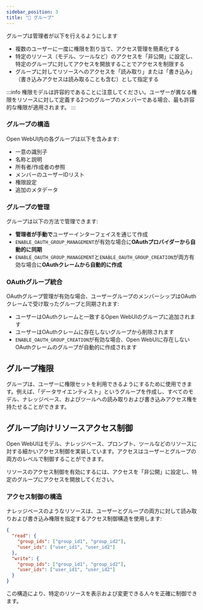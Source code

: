 ```yaml
---
sidebar_position: 3
title: "🔐 グループ"
---
```


グループは管理者が以下を行えるようにします
* 複数のユーザーに一度に権限を割り当て、アクセス管理を簡素化する
* 特定のリソース（モデル、ツールなど）のアクセスを「非公開」に設定し、特定のグループに対してアクセスを開放することでアクセスを制限する
* グループに対してリソースへのアクセスを「読み取り」または「書き込み」（書き込みアクセスは読み取ることも含む）として指定する

:::info
権限モデルは許容的であることに注意してください。ユーザーが異なる権限をリソースに対して定義する2つのグループのメンバーである場合、最も許容的な権限が適用されます。
:::

### グループの構造

Open WebUI内の各グループは以下を含みます:

* 一意の識別子
* 名称と説明
* 所有者/作成者の参照
* メンバーのユーザーIDリスト
* 権限設定
* 追加のメタデータ

### グループの管理

グループは以下の方法で管理できます:

* **管理者が手動で**ユーザーインターフェイスを通じて作成
* `ENABLE_OAUTH_GROUP_MANAGEMENT`が有効な場合に**OAuthプロバイダーから自動的に同期**
* `ENABLE_OAUTH_GROUP_MANAGEMENT`と`ENABLE_OAUTH_GROUP_CREATION`が両方有効な場合に**OAuthクレームから自動的に作成**

### OAuthグループ統合

OAuthグループ管理が有効な場合、ユーザーグループのメンバーシップはOAuthクレームで受け取ったグループと同期されます:

* ユーザーはOAuthクレームと一致するOpen WebUIのグループに追加されます
* ユーザーはOAuthクレームに存在しないグループから削除されます
* `ENABLE_OAUTH_GROUP_CREATION`が有効な場合、Open WebUIに存在しないOAuthクレームのグループが自動的に作成されます

## グループ権限

グループは、ユーザーに権限セットを利用できるようにするために使用できます。例えば、「データサイエンティスト」というグループを作成し、すべてのモデル、ナレッジベース、およびツールへの読み取りおよび書き込みアクセス権を持たせることができます。

## グループ向けリソースアクセス制御

Open WebUIはモデル、ナレッジベース、プロンプト、ツールなどのリソースに対する細かいアクセス制御を実装しています。アクセスはユーザーとグループの両方のレベルで制御することができます。

リソースのアクセス制御を有効にするには、アクセスを「非公開」に設定し、特定のグループにアクセスを開放してください。

### アクセス制御の構造

ナレッジベースのようなリソースは、ユーザーとグループの両方に対して読み取りおよび書き込み権限を指定するアクセス制御構造を使用します:

```json
{
  "read": {
    "group_ids": ["group_id1", "group_id2"],
    "user_ids": ["user_id1", "user_id2"]
  },
  "write": {
    "group_ids": ["group_id1", "group_id2"],
    "user_ids": ["user_id1", "user_id2"]
  }
}
```

この構造により、特定のリソースを表示および変更できる人々を正確に制御できます。
